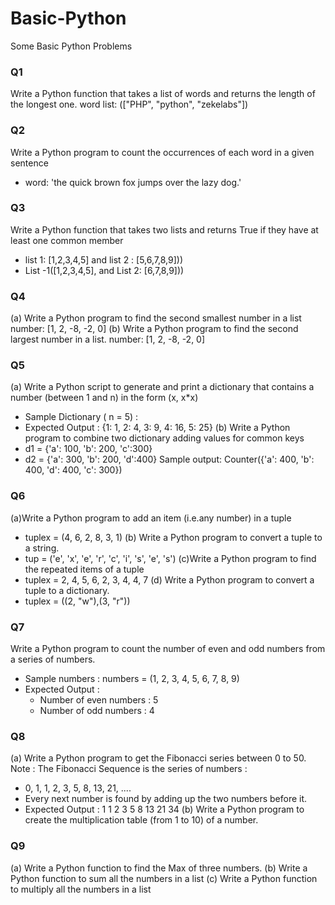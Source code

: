 # Basic-Python
Some Basic Python Problems

### Q1 
Write a Python function that takes a list of words and returns the length of the longest one.
word list: (["PHP", "python", "zekelabs"])

### Q2
Write a Python program to count the occurrences of each word in a given sentence
* word: 'the quick brown fox jumps over the lazy dog.'

### Q3
Write a Python function that takes two lists and returns True if they have at least one common member
* list 1: [1,2,3,4,5] and list 2 : [5,6,7,8,9]))
* List -1([1,2,3,4,5], and List 2: [6,7,8,9]))

### Q4
(a) Write a Python program to find the second smallest number in a list
number: [1, 2, -8, -2, 0]
(b) Write a Python program to find the second largest number in a list.
number: [1, 2, -8, -2, 0]

### Q5
(a) Write a Python script to generate and print a dictionary that contains a number (between 1 and n) in the form (x, x*x)
* Sample Dictionary ( n = 5) :
* Expected Output : {1: 1, 2: 4, 3: 9, 4: 16, 5: 25}
(b) Write a Python program to combine two dictionary adding values for common keys
* d1 = {'a': 100, 'b': 200, 'c':300}
* d2 = {'a': 300, 'b': 200, 'd':400}
Sample output: Counter({'a': 400, 'b': 400, 'd': 400, 'c': 300})

### Q6
(a)Write a Python program to add an item (i.e.any number) in a tuple
* tuplex = (4, 6, 2, 8, 3, 1)
(b) Write a Python program to convert a tuple to a string.
* tup = ('e', 'x', 'e', 'r', 'c', 'i', 's', 'e', 's')
(c)Write a Python program to find the repeated items of a tuple
* tuplex = 2, 4, 5, 6, 2, 3, 4, 4, 7
(d) Write a Python program to convert a tuple to a dictionary.
* tuplex = ((2, "w"),(3, "r"))

### Q7
Write a Python program to count the number of even and odd numbers from a series of numbers.
* Sample numbers : numbers = (1, 2, 3, 4, 5, 6, 7, 8, 9)
* Expected Output :
  * Number of even numbers : 5
  * Number of odd numbers : 4
  
### Q8
(a) Write a Python program to get the Fibonacci series between 0 to 50.
Note : The Fibonacci Sequence is the series of numbers :
* 0, 1, 1, 2, 3, 5, 8, 13, 21, ....
* Every next number is found by adding up the two numbers before it.
* Expected Output : 1 1 2 3 5 8 13 21 34
(b) Write a Python program to create the multiplication table (from 1 to 10) of a number.

### Q9
(a) Write a Python function to find the Max of three numbers.
(b) Write a Python function to sum all the numbers in a list
(c) Write a Python function to multiply all the numbers in a list
